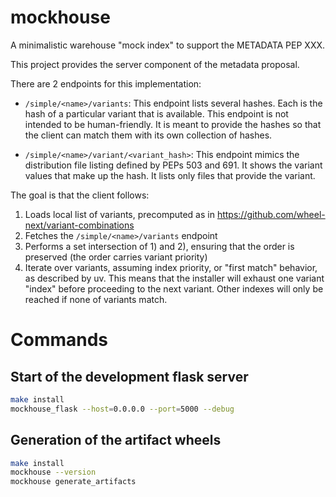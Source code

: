# mockhouse
A minimalistic warehouse "mock index" to support the METADATA PEP XXX.

This project provides the server component of the metadata proposal.

There are 2 endpoints for this implementation:

* `/simple/<name>/variants`: This endpoint lists several hashes. Each is the
  hash of a particular variant that is available. This endpoint is not intended
  to be human-friendly. It is meant to provide the hashes so that the client can
  match them with its own collection of hashes.

* `/simple/<name>/variant/<variant_hash>`: This endpoint mimics the distribution
  file listing defined by PEPs 503 and 691. It shows the variant values that
  make up the hash. It lists only files that provide the variant.

The goal is that the client follows:

1. Loads local list of variants, precomputed as in https://github.com/wheel-next/variant-combinations
2. Fetches the `/simple/<name>/variants` endpoint
3. Performs a set intersection of 1) and 2), ensuring that the order is preserved (the order carries variant priority)
4. Iterate over variants, assuming index priority, or "first match" behavior, as
  described by uv. This means that the installer will exhaust one variant "index"
  before proceeding to the next variant. Other indexes will only be reached if
  none of variants match.


# Commands

## Start of the development flask server

```bash
make install
mockhouse_flask --host=0.0.0.0 --port=5000 --debug
```

## Generation of the artifact wheels

```bash
make install
mockhouse --version
mockhouse generate_artifacts
```
